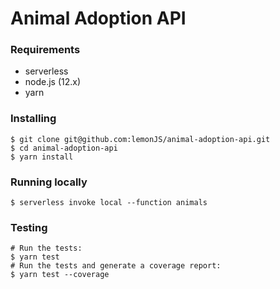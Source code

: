 # Animal Adoption API

### Requirements
- serverless
- node.js (12.x)
- yarn

### Installing
```
$ git clone git@github.com:lemonJS/animal-adoption-api.git
$ cd animal-adoption-api
$ yarn install
```

### Running locally
```
$ serverless invoke local --function animals
```

### Testing
```
# Run the tests:
$ yarn test
# Run the tests and generate a coverage report:
$ yarn test --coverage
```
